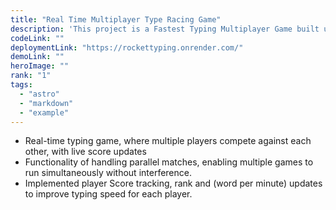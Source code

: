 ```yaml
---
title: "Real Time Multiplayer Type Racing Game"
description: 'This project is a Fastest Typing Multiplayer Game built using Node.js, Express, and Socket.IO. It allows multiple users to join a room, type messages, and interact in real-time.'
codeLink: ""
deploymentLink: "https://rockettyping.onrender.com/"
demoLink: ""
heroImage: ""
rank: "1"
tags:
  - "astro"
  - "markdown"
  - "example"
---
```


- Real-time typing game, where multiple players compete against each other, with live score updates
- Functionality of handling parallel matches, enabling multiple games to run simultaneously without interference. 
- Implemented player Score tracking, rank and (word per minute) updates to improve typing speed for each player.